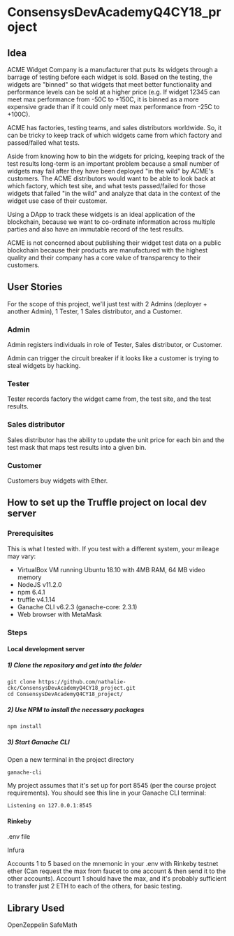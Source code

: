 # ConsensysDevAcademyQ4CY18_project

## Idea
ACME Widget Company is a manufacturer that puts its widgets through a barrage of testing before each widget is sold.  Based on the testing, the widgets are "binned" so that widgets that meet better functionality and performance levels can be sold at a higher price (e.g. If widget 12345 can meet max performance from -50C to +150C, it is binned as a more expensive grade than if it could only meet max performance from -25C to +100C).  

ACME has factories, testing teams, and sales distributors worldwide.  So, it can be tricky to keep track of which widgets came from which factory and passed/failed what tests.  

Aside from knowing how to bin the widgets for pricing, keeping track of the test results long-term is an important problem because a small number of widgets may fail after they have been deployed "in the wild" by ACME's customers.  The ACME distributors would want to be able to look back at which factory, which test site, and what tests passed/failed for those widgets that failed "in the wild" and analyze that data in the context of the widget use case of their customer.

Using a DApp to track these widgets is an ideal application of the blockchain, because we want to co-ordinate information across multiple parties and also have an immutable record of the test results.

ACME is not concerned about publishing their widget test data on a public blockchain because their products are manufactured with the highest quality and their company has a core value of transparency to their customers.

## User Stories

For the scope of this project, we'll just test with 2 Admins (deployer + another Admin), 1 Tester, 1 Sales distributor, and a  Customer.

### Admin
Admin registers individuals in role of Tester, Sales distributor, or Customer.

Admin can trigger the circuit breaker if it looks like a customer is trying to steal widgets by hacking.

### Tester
Tester records factory the widget came from, the test site, and the test results.

### Sales distributor
Sales distributor has the ability to update the unit price for each bin and the test mask that maps test results into a given bin.

### Customer
Customers buy widgets with Ether.

## How to set up the Truffle project on local dev server

### Prerequisites

This is what I tested with.  If you test with a different system, your mileage may vary:
* VirtualBox VM running Ubuntu 18.10 with 4MB RAM, 64 MB video memory
* NodeJS v11.2.0
* npm 6.4.1
* truffle v4.1.14
* Ganache CLI v6.2.3 (ganache-core: 2.3.1)
* Web browser with MetaMask

### Steps

#### Local development server

##### 1) Clone the repository and get into the folder
```
git clone https://github.com/nathalie-ckc/ConsensysDevAcademyQ4CY18_project.git
cd ConsensysDevAcademyQ4CY18_project/
```

##### 2) Use NPM to install the necessary packages
```
npm install
```

##### 3) Start Ganache CLI
Open a new terminal in the project directory
```
ganache-cli
```
My project assumes that it's set up for port 8545 (per the course project requirements).  You should see this line in your Ganache CLI terminal:
```
Listening on 127.0.0.1:8545
```


#### Rinkeby

.env file

Infura

Accounts 1 to 5 based on the mnemonic in your .env with Rinkeby testnet ether (Can request the max from faucet to one account & then send it to the other accounts).  Account 1 should have the max, and it's probably sufficient to transfer just 2 ETH to each of the others, for basic testing.

## Library Used
OpenZeppelin SafeMath
